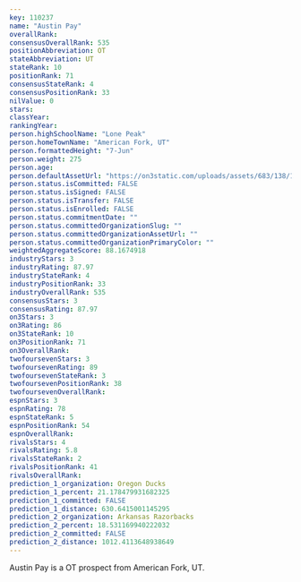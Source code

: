 ```yaml
---
key: 110237
name: "Austin Pay"
overallRank: 
consensusOverallRank: 535
positionAbbreviation: OT
stateAbbreviation: UT
stateRank: 10
positionRank: 71
consensusStateRank: 4
consensusPositionRank: 33
nilValue: 0
stars: 
classYear: 
rankingYear: 
person.highSchoolName: "Lone Peak"
person.homeTownName: "American Fork, UT"
person.formattedHeight: "7-Jun"
person.weight: 275
person.age: 
person.defaultAssetUrl: "https://on3static.com/uploads/assets/683/138/138683.png"
person.status.isCommitted: FALSE
person.status.isSigned: FALSE
person.status.isTransfer: FALSE
person.status.isEnrolled: FALSE
person.status.commitmentDate: ""
person.status.committedOrganizationSlug: ""
person.status.committedOrganizationAssetUrl: ""
person.status.committedOrganizationPrimaryColor: ""
weightedAggregateScore: 88.1674918
industryStars: 3
industryRating: 87.97
industryStateRank: 4
industryPositionRank: 33
industryOverallRank: 535
consensusStars: 3
consensusRating: 87.97
on3Stars: 3
on3Rating: 86
on3StateRank: 10
on3PositionRank: 71
on3OverallRank: 
twofoursevenStars: 3
twofoursevenRating: 89
twofoursevenStateRank: 3
twofoursevenPositionRank: 38
twofoursevenOverallRank: 
espnStars: 3
espnRating: 78
espnStateRank: 5
espnPositionRank: 54
espnOverallRank: 
rivalsStars: 4
rivalsRating: 5.8
rivalsStateRank: 2
rivalsPositionRank: 41
rivalsOverallRank: 
prediction_1_organization: Oregon Ducks
prediction_1_percent: 21.178479931682325
prediction_1_committed: FALSE
prediction_1_distance: 630.6415001145295
prediction_2_organization: Arkansas Razorbacks
prediction_2_percent: 18.531169940222032
prediction_2_committed: FALSE
prediction_2_distance: 1012.4113648938649
---
```

Austin Pay is a OT prospect from American Fork, UT.